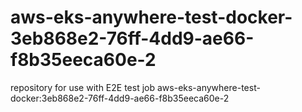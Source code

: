 # aws-eks-anywhere-test-docker-3eb868e2-76ff-4dd9-ae66-f8b35eeca60e-2
repository for use with E2E test job aws-eks-anywhere-test-docker:3eb868e2-76ff-4dd9-ae66-f8b35eeca60e-2
